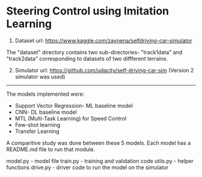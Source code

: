 # Steering Control using Imitation Learning


1) Dataset url: https://www.kaggle.com/zaynena/selfdriving-car-simulator

The "dataset" directory contains two sub-directories- "track1data" and "track2data" corresponding to datasets of two diffferent terrains.

2) Simulator url: https://github.com/udacity/self-driving-car-sim
(Version 2 simulator was used)


*******************************************

The models implemented were:
* Support Vector Regression- ML baseline model
* CNN- DL baseline model
* MTL (Multi-Task Learning) for Speed Control
* Few-shot learning 
* Transfer Learning

A comparitive study was done between these 5 models.
Each model has a README.md file to run that module.

model.py - model file
train.py - training and validation code
utils.py - helper functions
drive.py - driver code to run the model on the simulator
